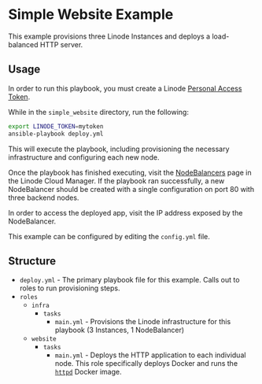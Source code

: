 # Simple Website Example

This example provisions three Linode Instances and deploys a load-balanced HTTP server.

## Usage

In order to run this playbook, you must create a Linode [Personal Access Token](https://www.linode.com/docs/guides/getting-started-with-the-linode-api/#get-an-access-token).

While in the `simple_website` directory, run the following:

```bash
export LINODE_TOKEN=mytoken
ansible-playbook deploy.yml
```

This will execute the playbook, including provisioning the necessary infrastructure and configuring each new node.


Once the playbook has finished executing, visit the [NodeBalancers](https://cloud.linode.com/nodebalancers) page in the Linode Cloud Manager. If the playbook ran successfully, a new NodeBalancer should be created with a single configuration on port 80 with three backend nodes.

In order to access the deployed app, visit the IP address exposed by the NodeBalancer.

This example can be configured by editing the `config.yml` file. 

## Structure

- `deploy.yml` - The primary playbook file for this example. Calls out to roles to run provisioning steps.
- `roles`
  - `infra`
    - `tasks`
      - `main.yml` - Provisions the Linode infrastructure for this playbook (3 Instances, 1 NodeBalancer)
  - `website`
    - `tasks`
      - `main.yml` - Deploys the HTTP application to each individual node. This role specifically deploys Docker and runs the [`httpd`](https://hub.docker.com/_/httpd) Docker image.
